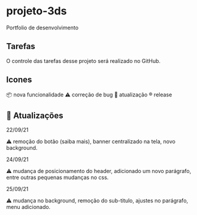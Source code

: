 # projeto-3ds

Portfolio de desenvolvimento

## Tarefas

O controle das tarefas desse projeto será realizado no GitHub. 

## Icones

:package: nova funcionalidade
:warning: correção de bug
:beginner: atualização
:registered: release

## :beginner: Atualizações

22/09/21

:warning: remoção do botão (saiba mais),
banner centralizado na tela,
novo background.

24/09/21

:warning: mudança de posicionamento do header, adicionado um novo parágrafo, entre outras pequenas mudanças no css.

25/09/21

:warning: mudança no background, remoção do sub-titulo, ajustes no parágrafo, menu adicionado.